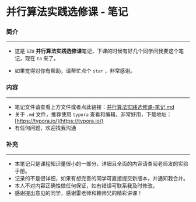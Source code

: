 #  并行算法实践选修课 - 笔记

### 简介
---

- 这是 `SZU` **并行算法实践选修课**笔记，下课的时候有好几个同学问我要这个笔记，现在 `ta` 来了。

- 如果觉得对你有帮助，请帮忙点个 `star` ，非常感谢。

### 内容
---
- 笔记文件请查看上方文件或者点此链接：[并行算法实践选修课-笔记.md](https://github.com/Philox12358/parallel-programming-experiment/blob/main/%E5%B9%B6%E8%A1%8C%E7%AE%97%E6%B3%95%E5%AE%9E%E8%B7%B5%E9%80%89%E4%BF%AE%E8%AF%BE-%E7%AC%94%E8%AE%B0.md)
 - 关于 `.md` 文件，推荐使用 `typora` 查看和编辑，非常好用，下载地址：[https://typora.io/](https://typora.io/)
 - 有任何问题，欢迎找我沟通
### 补充
--- 
- 本笔记只是课程知识量很小的一部分，详细且全面的内容请查阅老师发的实验手册。
- 记录的不是很详细，如果有想完善的同学可直接提交新版本，并通知我合并。
- 本人不对内容正确性做任何保证，如有错误可联系我及时修改。
- 感谢提出意见的同学，感谢雷老师和赖师兄的精彩讲课！

